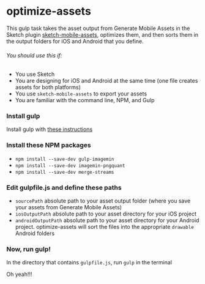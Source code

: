 # optimize-assets
This gulp task takes the asset output from Generate Mobile Assets in the Sketch plugin [sketch-mobile-assets](https://github.com/pixi-stix/sketch-mobile-assets/), optimizes them, and then sorts them in the output folders for iOS and Android that you define.

###### You should use this if:
* You use Sketch
* You are designing for iOS and Android at the same time (one file creates assets for both platforms)
* You use `sketch-mobile-assets` to export your assets
* You are familiar with the command line, NPM, and Gulp

### Install gulp
Install gulp with [these instructions](https://github.com/gulpjs/gulp/blob/master/docs/getting-started.md)

### Install these NPM packages
* `npm install --save-dev gulp-imagemin`
* `npm install --save-dev imagemin-pngquant`
* `npm install --save-dev merge-streams`

### Edit gulpfile.js and define these paths
* `sourcePath` absolute path to your asset output folder (where you save your assets from Generate Mobile Assets)
* `iosOutputPath` absolute path to your asset directory for your iOS project
* `androidOutputPath` absolute path to your asset directory for your Android project. optimize-assets will sort the files into the appropriate `drawable` Android folders

### Now, run gulp!
In the directory that contains `gulpfile.js`, run `gulp` in the terminal

Oh yeah!!!
